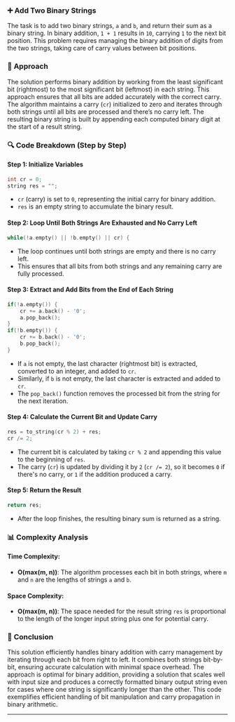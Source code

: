 ### ➕ **Add Two Binary Strings**

The task is to add two binary strings, `a` and `b`, and return their sum as a binary string. In binary addition, `1 + 1` results in `10`, carrying `1` to the next bit position. This problem requires managing the binary addition of digits from the two strings, taking care of carry values between bit positions.

### 🧠 **Approach**

The solution performs binary addition by working from the least significant bit (rightmost) to the most significant bit (leftmost) in each string. This approach ensures that all bits are added accurately with the correct carry. The algorithm maintains a carry (`cr`) initialized to zero and iterates through both strings until all bits are processed and there’s no carry left. The resulting binary string is built by appending each computed binary digit at the start of a result string.

### 🔍 **Code Breakdown (Step by Step)**

#### Step 1: Initialize Variables

```cpp
int cr = 0;
string res = "";
```
- `cr` (carry) is set to `0`, representing the initial carry for binary addition.
- `res` is an empty string to accumulate the binary result.

#### Step 2: Loop Until Both Strings Are Exhausted and No Carry Left

```cpp
while(!a.empty() || !b.empty() || cr) {
```
- The loop continues until both strings are empty and there is no carry left.
- This ensures that all bits from both strings and any remaining carry are fully processed.

#### Step 3: Extract and Add Bits from the End of Each String

```cpp
if(!a.empty()) {
    cr += a.back() - '0';
    a.pop_back();
}
if(!b.empty()) {
    cr += b.back() - '0';
    b.pop_back();
}
```
- If `a` is not empty, the last character (rightmost bit) is extracted, converted to an integer, and added to `cr`.
- Similarly, if `b` is not empty, the last character is extracted and added to `cr`.
- The `pop_back()` function removes the processed bit from the string for the next iteration.

#### Step 4: Calculate the Current Bit and Update Carry

```cpp
res = to_string(cr % 2) + res;
cr /= 2;
```
- The current bit is calculated by taking `cr % 2` and appending this value to the beginning of `res`.
- The carry (`cr`) is updated by dividing it by `2` (`cr /= 2`), so it becomes `0` if there's no carry, or `1` if the addition produced a carry.

#### Step 5: Return the Result

```cpp
return res;
```
- After the loop finishes, the resulting binary sum is returned as a string.

### 📊 **Complexity Analysis**

#### Time Complexity:
- **O(max(m, n))**: The algorithm processes each bit in both strings, where `m` and `n` are the lengths of strings `a` and `b`.

#### Space Complexity:
- **O(max(m, n))**: The space needed for the result string `res` is proportional to the length of the longer input string plus one for potential carry.

### 🌟 **Conclusion**

This solution efficiently handles binary addition with carry management by iterating through each bit from right to left. It combines both strings bit-by-bit, ensuring accurate calculation with minimal space overhead. The approach is optimal for binary addition, providing a solution that scales well with input size and produces a correctly formatted binary output string even for cases where one string is significantly longer than the other. This code exemplifies efficient handling of bit manipulation and carry propagation in binary arithmetic.

---